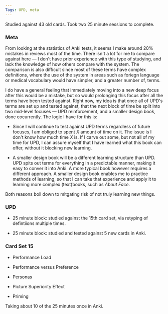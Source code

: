 ```yaml
---
Tags: UPD, meta
---
```


Studied against 43 old cards. Took two 25 minute sessions to complete.

### Meta

From looking at the statistics of Anki tests, it seems I make around 20% mistakes in reviews most of the time. There isn't a lot for me to compare against here — I don't have prior experience with this type of studying, and lack the knowledge of how others compare with the system. The comparison is also difficult since most of these terms have complex definitions, where the use of the system in areas such as foriegn language or medical vocabulary would have simpler, and a greater number of, terms.

I do have a general feeling that immediately moving into a new deep focus after this would be a mistake, but so would prolonging this focus after all the terms have been tested against. Right now, my idea is that once all of UPD's terms are set up and tested against, that the next block of time be split into two mid-level focuses — UPD reinforcement, and a smaller design book, done cocurrently. The logic I have for this is:

* Since I will continue to test against UPD terms regardless of future focuses, I am obliged to spent *X* amount of time on it. The issue is I don't know how much time *X* is. If I carve out some, but not all of my time for UPD, I can assure myself that I have learned what this book can offer, without it blocking new learning.

* A smaller design book will be a different learning structure than UPD. UPD spits out terms for everything in a predictable manner, making it easy to conver it into Anki. A more typical book however requires a different approach. A smaller design book enables me to practice methods of learning, so that I can take that experience and apply it to learning more complex (text)books, such as *About Face*. 

Both reasons boil down to mitgating risk of not truly learning new things.

### UPD

* 25 minute block: studied against the 15th card set, via retyping of defintiions multiple times.

* 25 minute block: studied and tested against 5 new cards in Anki.

### Card Set 15

* Performance Load

* Performance versus Preference

* Personas

* Picture Superiority Effect

* Priming

Taking about 10 of the 25 minutes once in Anki.
